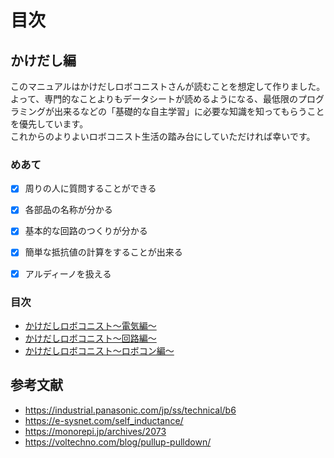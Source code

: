 # 目次
## かけだし編
このマニュアルはかけだしロボコニストさんが読むことを想定して作りました。よって、専門的なことよりもデータシートが読めるようになる、最低限のプログラミングが出来るなどの「基礎的な自主学習」に必要な知識を知ってもらうことを優先しています。  
これからのよりよいロボコニスト生活の踏み台にしていただければ幸いです。

### めあて
- [x] 周りの人に質問することができる
- [x] 各部品の名称が分かる
- [x] 基本的な回路のつくりが分かる
- [x] 簡単な抵抗値の計算をすることが出来る
- [x] アルディーノを扱える


### 目次

* [かけだしロボコニスト～電気編～](/apprentice-elec.md)
* [かけだしロボコニスト～回路編～](/apprentice-ckt.md)
* [かけだしロボコニスト～ロボコン編～](/apprentice-cup.md)



## 参考文献
* https://industrial.panasonic.com/jp/ss/technical/b6
* https://e-sysnet.com/self_inductance/
* https://monorepi.jp/archives/2073
* https://voltechno.com/blog/pullup-pulldown/
